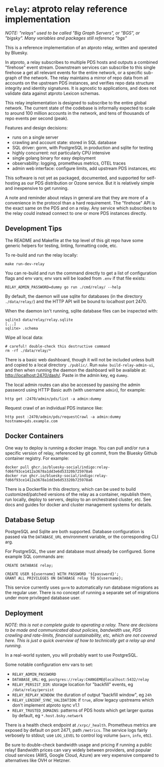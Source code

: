 
`relay`: atproto relay reference implementation
===============================================

*NOTE: "relays" used to be called "Big Graph Servers", or "BGS", or "bigsky". Many variables and packages still reference "bgs"*

This is a reference implementation of an atproto relay, written and operated by Bluesky.

In atproto, a relay subscribes to multiple PDS hosts and outputs a combined "firehose" event stream. Downstream services can subscribe to this single firehose a get all relevant events for the entire network, or a specific sub-graph of the network. The relay maintains a mirror of repo data from all accounts on the upstream PDS instances, and verifies repo data structure integrity and identity signatures. It is agnostic to applications, and does not validate data against atproto Lexicon schemas.

This relay implementation is designed to subscribe to the entire global network. The current state of the codebase is informally expected to scale to around 100 million accounts in the network, and tens of thousands of repo events per second (peak).

Features and design decisions:

- runs on a single server
- crawling and account state: stored in SQL database
- SQL driver: gorm, with PostgreSQL in production and sqlite for testing
- highly concurrent: not particularly CPU intensive
- single golang binary for easy deployment
- observability: logging, prometheus metrics, OTEL traces
- admin web interface: configure limits, add upstream PDS instances, etc

This software is not yet as packaged, documented, and supported for self-hosting as our PDS distribution or Ozone service. But it is relatively simple and inexpensive to get running.

A note and reminder about relays in general are that they are more of a convenience in the protocol than a hard requirement. The "firehose" API is the exact same on the PDS and on a relay. Any service which subscribes to the relay could instead connect to one or more PDS instances directly.


## Development Tips

The README and Makefile at the top level of this git repo have some generic helpers for testing, linting, formatting code, etc.

To re-build and run the relay locally:

    make run-dev-relay

You can re-build and run the command directly to get a list of configuration flags and env vars; env vars will be loaded from `.env` if that file exists:

    RELAY_ADMIN_PASSWORD=dummy go run ./cmd/relay/ --help

By default, the daemon will use sqlite for databases (in the directory `./data/relay/`) and the HTTP API will be bound to localhost port 2470.

When the daemon isn't running, sqlite database files can be inspected with:

    sqlite3 data/relay/relay.sqlite
    [...]
    sqlite> .schema

Wipe all local data:

    # careful! double-check this destructive command
    rm -rf ./data/relay/*

There is a basic web dashboard, though it will not be included unless built and copied to a local directory `./public/`. Run `make build-relay-admin-ui`, and then when running the daemon the dashboard will be available at: <http://localhost:2470/dash/>. Paste in the admin key, eg `dummy`.

The local admin routes can also be accessed by passing the admin password using HTTP Basic auth (with username `admin`), for example:

    http get :2470/admin/pds/list -a admin:dummy

Request crawl of an individual PDS instance like:

    http post :2470/admin/pds/requestCrawl -a admin:dummy hostname=pds.example.com


## Docker Containers

One way to deploy is running a docker image. You can pull and/or run a specific version of relay, referenced by git commit, from the Bluesky Github container registry. For example:

    docker pull ghcr.io/bluesky-social/indigo:relay-fd66f93ce1412a3678a1dd3e6d53320b725978a6
    docker run ghcr.io/bluesky-social/indigo:relay-fd66f93ce1412a3678a1dd3e6d53320b725978a6

There is a Dockerfile in this directory, which can be used to build customized/patched versions of the relay as a container, republish them, run locally, deploy to servers, deploy to an orchestrated cluster, etc. See docs and guides for docker and cluster management systems for details.


## Database Setup

PostgreSQL and Sqlite are both supported. Database configuration is passed via the `DATABASE_URL` environment variable, or the corresponding CLI arg.

For PostgreSQL, the user and database must already be configured. Some example SQL commands are:

    CREATE DATABASE relay;

    CREATE USER ${username} WITH PASSWORD '${password}';
    GRANT ALL PRIVILEGES ON DATABASE relay TO ${username};

This service currently uses `gorm` to automatically run database migrations as the regular user. There is no concept of running a separate set of migrations under more privileged database user.


## Deployment

*NOTE: this is not a complete guide to operating a relay. There are decisions to be made and communicated about policies, bandwidth use, PDS crawling and rate-limits, financial sustainability, etc, which are not covered here. This is just a quick overview of how to technically get a relay up and running.*

In a real-world system, you will probably want to use PostgreSQL.

Some notable configuration env vars to set:

- `RELAY_ADMIN_PASSWORD`
- `DATABASE_URL`: eg, `postgres://relay:CHANGEME@localhost:5432/relay`
- `RELAY_PERSIST_DIR`: storage location for "backfill" events, eg `/data/relay/persist`
- `RELAY_REPLAY_WINDOW`: the duration of output "backfill window", eg `24h`
- `RELAY_LENIENT_SYNC_VALIDATION`: if `true`, allow legacy upstreams which don't implement atproto sync v1.1
- `RELAY_TRUSTED_DOMAINS`: patterns of PDS hosts which get larger quotas by default, eg `*.host.bsky.network`

There is a health check endpoint at `/xrpc/_health`. Prometheus metrics are exposed by default on port 2471, path `/metrics`. The service logs fairly verbosely to stdout; use `LOG_LEVEL` to control log volume (`warn`, `info`, etc).

Be sure to double-check bandwidth usage and pricing if running a public relay! Bandwidth prices can vary widely between providers, and popular cloud services (AWS, Google Cloud, Azure) are very expensive compared to alternatives like OVH or Hetzner.

